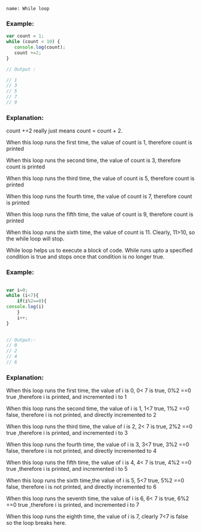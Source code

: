 ```ngMeta
name: While loop
```

### Example:

```javascript
var count = 1;
while (count < 10) {
   console.log(count);
   count +=2;
}

// Output :

// 1
// 3
// 5
// 7
// 9

```

### Explanation:

count +=2 really just means count = count + 2.

When this loop runs the first time, the value of count is 1, therefore count is printed

When this loop runs the second time, the value of count is 3, therefore count is printed

When this loop runs the third time, the value of count is 5, therefore count is printed

When this loop runs the fourth time, the value of count is 7, therefore count is printed

When this loop runs the fifth time, the value of count is 9, therefore count is printed

When this loop runs the sixth time, the value of count is 11. Clearly, 11>10, so the while loop will stop.

While loop helps us to execute a block of code. While runs upto a specified condition is true and stops once that condition is no longer true.


### Example:

```javascript

var i=0;
while (i<7){
    if(i%2==0){
console.log(i)
    }
    i++;
}
 

// Output:-
// 0
// 2
// 4
// 6

```


### Explanation:

When this loop runs the first time, the value of i is 0, 0< 7 is true, 0%2 ==0 true ,therefore i is printed, and incremented i to 1

When this loop runs the second time, the value of i is 1, 1<7 true, 1%2 ==0 false, therefore i is not printed, and directly incremented to 2

When this loop runs the third time, the value of i is 2, 2< 7 is true, 2%2 ==0 true ,therefore i is printed, and incremented i to 3

When this loop runs the fourth time, the value of i is 3, 3<7 true, 3%2 ==0 false, therefore i is not printed, and directly incremented to 4

When this loop runs the fifth time, the value of i is 4, 4< 7 is true, 4%2 ==0 true ,therefore i is printed, and incremented i to 5

When this loop runs the sixth time,the value of i is 5, 5<7 true, 5%2 ==0 false, therefore i is not printed, and directly incremented to 6

When this loop runs the seventh time, the value of i is 6, 6< 7 is true, 6%2 ==0 true ,therefore i is printed, and incremented i to 7

When this loop runs the eighth time, the value of i is 7, clearly 7<7 is false so the loop breaks here.
